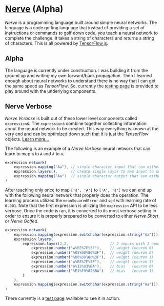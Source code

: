 # [Nerve](https://tkellehe.github.io/nerve) (Alpha)

_Nerve_ is a programming language built around simple neural networks.
The language is a code golfing language that instead of providing a set
of instructions or commands to golf down code, you teach a neural network
to complete the challenge. It takes a string of characters and returns 
a string of characters. This is all powered by [TensorFlow.js](https://www.tensorflow.org/js/).

## Alpha

The language is currently under construction. I was building it from the ground
up and writing my own forward/back propagation. Then I learned enough about neural networks
to understand there is no way that I can get the same speed as _TensorFlow_.
So, currently the [testing page](https://tkellehe.github.io/nerve/test/) is provided to play around with
the underlying components.

## Nerve Verbose

_Nerve Verbose_ is built out of these lower level components called `expression`s.
The `expression`s combine together collecting information about the neural network
to be created. This way everything is known at the very end and can be optimized down
such that it is just the _TensorFlow_ objects. [Learn more...](https://github.com/tkellehe/nerve/wiki)

The following is an example of a _Nerve Verbose_ neural network that can learn to map `a` to `A` and `A` to `a`.

```javascript
expression.network(
    expression.mapping("Aa"), // single character input that can either be 'a' or 'A'
    expression.layers(),      // create single layer to map input to output
    expression.mapping("Aa")  // single character output that can either be 'a' or 'A'
)
```

After teaching only once to map `['a', 'A']` to `['A', 'a']` we can end up with the following
neural network that properly does the operation. The learning process utilized the `meanSquaredError`
and `sgd` with learning rate of `0.001`. Note that the first expression is utilizing the 
`expression` API to be less verbose. Once the code is ran, it is converted to its most verbose
setting in order to ensure it is properly prepared to be converted to either _Nerve Short_ or
_Nerve Golfed_.

```javascript
expression.network(
    expression.mapping(expression.switchchar(expression.string("Aa"))),
    expression.layers(
        expression.layer(2,2,                   // 2 inputs with 2 neurons
            expression.number("w%BE%7F%3F"),    // weight (neuron 0)
            expression.number("%08%00%80%3F"),  // weight (neuron 0)
            expression.number("%00%00%80%3F"),  // weight (neuron 1)
            expression.number("w%BE%7F%3F"),    // weight (neuron 1)
            expression.number("o%12%83%BA"),    // bias   (neuron 0)
            expression.number("%E1%F0%82%BA")   // bias   (neuron 1)
        )
    ),
    expression.mapping(expression.switchchar(expression.string("Aa")))
)
```

There currently is a [test page](https://tkellehe.github.io/nerve/test/test_aA.html) available to see it in action.
